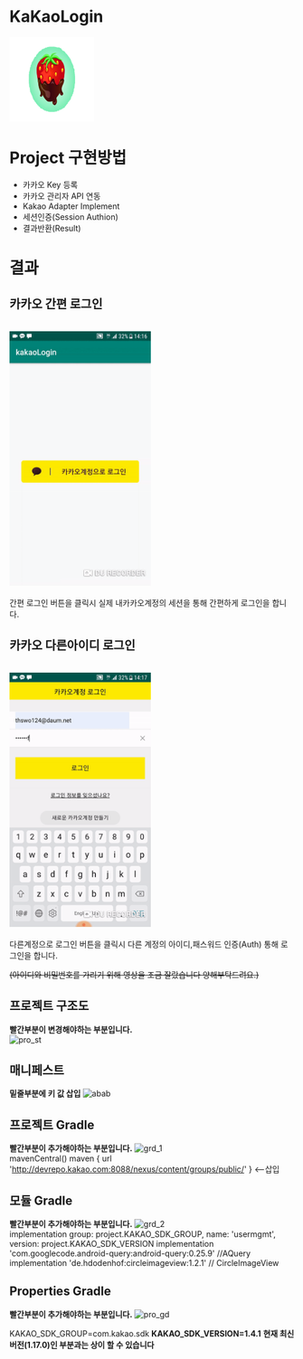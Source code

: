 # KaKaoLogin
<img src="./image/strawberry.png" width="150" height="150"></img>

# Project 구현방법

* 카카오 Key 등록
* 카카오 관리자 API 연동
* Kakao Adapter Implement
* 세션인증(Session Authion)
* 결과반환(Result)

# 결과
## **카카오 간편 로그인**
<br>
<img src="./image/kakaoSimple.gif" width="250" height="450"></img>  
<br>
<br>
간편 로그인 버튼을 클릭시
실제 내카카오계정의 세션을 통해 간편하게 로그인을 합니다.


## **카카오 다른아이디 로그인**
<br>
<img src="./image/kakaoSpec2.gif" width="250" height="450"></img>  
<br>
<br>
다른계정으로 로그인 버튼을 클릭시
다른 계정의 아이디,패스워드 인증(Auth) 통해 로그인을 합니다.

~~(아이디와 비밀번호를 가리기 위해 영상을 조금 잘랐습니다 양해부탁드려요.)~~

## **프로젝트 구조도**
**빨간부분이 변경해야하는 부분입니다.**  
![pro_st](https://user-images.githubusercontent.com/32647144/57578799-e6c07100-74cd-11e9-94b6-63efd1096045.jpg)
## **매니페스트**  
**밑줄부분에 키 값 삽입**
![abab](https://user-images.githubusercontent.com/32647144/57578795-e627da80-74cd-11e9-89f1-d04816fc9970.jpg)
## **프로젝트 Gradle**
**빨간부분이 추가해야하는 부분입니다.**
![grd_1](https://user-images.githubusercontent.com/32647144/57578796-e627da80-74cd-11e9-9696-7a4f9c19b128.jpg)  
mavenCentral()
maven { url 'http://devrepo.kakao.com:8088/nexus/content/groups/public/' }  <--삽입
## **모듈 Gradle**
**빨간부분이 추가해야하는 부분입니다.**
![grd_2](https://user-images.githubusercontent.com/32647144/57578797-e6c07100-74cd-11e9-8b09-82755ad2de49.jpg)  
 implementation group: project.KAKAO_SDK_GROUP, name: 'usermgmt', version: project.KAKAO_SDK_VERSION
 implementation 'com.googlecode.android-query:android-query:0.25.9' //AQuery
 implementation 'de.hdodenhof:circleimageview:1.2.1' // CircleImageView
## **Properties Gradle**
**빨간부분이 추가해야하는 부분입니다.**
![pro_gd](https://user-images.githubusercontent.com/32647144/57578798-e6c07100-74cd-11e9-96f8-7fcebc0129e7.jpg)  

KAKAO_SDK_GROUP=com.kakao.sdk
**KAKAO_SDK_VERSION=1.4.1**
**현재 최신 버전(1.17.0)인 부분과는 상이 할 수 있습니다**
